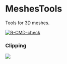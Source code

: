 # MeshesTools

Tools for 3D meshes.

<!-- badges: start -->
[![R-CMD-check](https://github.com/stla/MeshesTools/actions/workflows/R-CMD-check.yaml/badge.svg)](https://github.com/stla/MeshesTools/actions/workflows/R-CMD-check.yaml)
<!-- badges: end -->

### Clipping

![](https://raw.githubusercontent.com/stla/MeshesTools/main/inst/screenshots/Togliatti.gif)
